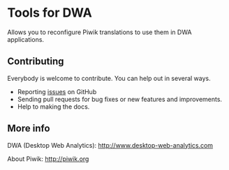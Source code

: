 # Tools for DWA

Allows you to reconfigure Piwik translations to use them in DWA applications.

## Contributing

Everybody is welcome to contribute. You can help out in several ways.

- Reporting [issues](https://github.com/DesktopWebAnalytics/DWA_Mobile/issues) on GitHub
- Sending pull requests for bug fixes or new features and improvements.
- Help to making the docs.

## More info

DWA (Desktop Web Analytics): http://www.desktop-web-analytics.com

About Piwik: http://piwik.org